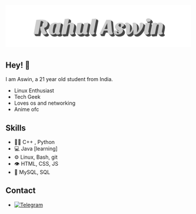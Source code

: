 <h1 align="center">
  <img src="https://raw.githubusercontent.com/ashzero2/ashzero2/main/Rahul%20Aswin.svg" />
</h1>

## Hey! 👋
I am Aswin, a 21 year old student from India.

- Linux Enthusiast
- Tech Geek
- Loves os and networking
- Anime ofc

## Skills
- 👨‍💻 C++ , Python
- 💻 Java [learning]
- ⚙️ Linux, Bash, git
- 👁️ HTML, CSS, JS
- 💽 MySQL, SQL

## Contact
- [![Telegram](https://img.shields.io/badge/Telegram-2CA5E0?style=for-the-badge&logo=telegram&logoColor=white)](https://t.me/park_mujin)
